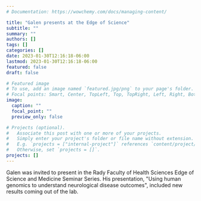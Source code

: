 ```yaml
---
# Documentation: https://wowchemy.com/docs/managing-content/

title: "Galen presents at the Edge of Science"
subtitle: ""
summary: ""
authors: []
tags: []
categories: []
date: 2023-01-30T12:16:18-06:00
lastmod: 2023-01-30T12:16:18-06:00
featured: false
draft: false

# Featured image
# To use, add an image named `featured.jpg/png` to your page's folder.
# Focal points: Smart, Center, TopLeft, Top, TopRight, Left, Right, BottomLeft, Bottom, BottomRight.
image:
  caption: ""
  focal_point: ""
  preview_only: false

# Projects (optional).
#   Associate this post with one or more of your projects.
#   Simply enter your project's folder or file name without extension.
#   E.g. `projects = ["internal-project"]` references `content/project/deep-learning/index.md`.
#   Otherwise, set `projects = []`.
projects: []
---
```

Galen was invited to present in the Rady Faculty of Health Sciences Edge of Science and Medicine Seminar Series. His presentation, "Using human genomics to understand neurological disease outcomes", included new results coming out of the lab.